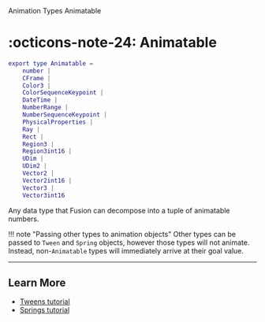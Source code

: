 <nav class="fusiondoc-api-breadcrumbs">
	<span>Animation</span>
	<span>Types</span>
	<span>Animatable</span>
</nav>

<h1 class="fusiondoc-api-header" markdown>
	<span class="fusiondoc-api-icon" markdown>:octicons-note-24:</span>
	<span class="fusiondoc-api-name">Animatable</span>
</h1>

```Lua
export type Animatable =
	number |
	CFrame |
	Color3 |
	ColorSequenceKeypoint |
	DateTime |
	NumberRange |
	NumberSequenceKeypoint |
	PhysicalProperties |
	Ray |
	Rect |
	Region3 |
	Region3int16 |
	UDim |
	UDim2 |
	Vector2 |
	Vector2int16 |
	Vector3 |
	Vector3int16
```

Any data type that Fusion can decompose into a tuple of animatable numbers.

!!! note "Passing other types to animation objects"
	Other types can be passed to `Tween` and `Spring` objects, however those
	types will not animate. Instead, non-`Animatable` types will immediately
	arrive at their goal value.

-----

## Learn More

- [Tweens tutorial](../../../../tutorials/animation/tweens)
- [Springs tutorial](../../../../tutorials/animation/springs)